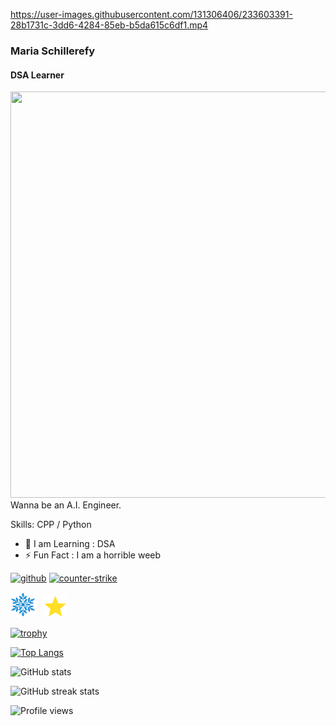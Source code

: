 https://user-images.githubusercontent.com/131306406/233603391-28b1731c-3dd6-4284-85eb-b5da615c6df1.mp4


### Maria Schillerefy
#### DSA Learner

<img src = "https://scontent.fdac41-1.fna.fbcdn.net/v/t1.15752-9/258735056_408173754123974_4371432332935641227_n.jpg?_nc_cat=103&ccb=1-7&_nc_sid=ae9488&_nc_eui2=AeHvM9tkllXKx0fh3_-I4sUXsr_3x_Mq97myv_fH8yr3uZmjW46JP9IGK1ugzAHAbpBZOVHrcj064hON5oTn-o0_&_nc_ohc=ofx-D4VC7ZEAX_QfMWE&_nc_ht=scontent.fdac41-1.fna&oh=03_AdTynftPw2A-MoTrbG1AZA9Ww_-o3NQZBxYb0s80B_gVEA&oe=64690F92" width = 557, height = "650"/>
Wanna be an A.I. Engineer.

Skills: CPP / Python

- 🌱 I am Learning : DSA 
- ⚡ Fun Fact : I am a horrible weeb 


[<img src='https://cdn.jsdelivr.net/npm/simple-icons@3.0.1/icons/github.svg' alt='github' height='40'>](https://github.com/speedy1601)  [<img src='https://cdn.jsdelivr.net/npm/simple-icons@3.0.1/icons/counter-strike.svg' alt='counter-strike' height='40'>](https://w0.peakpx.com/wallpaper/406/171/HD-wallpaper-black-amoled-cs-go-csgo-dark-logo-minimal-thumbnail.jpg)  

<a href='https://archiveprogram.github.com/'><img src='https://raw.githubusercontent.com/acervenky/animated-github-badges/master/assets/acbadge.gif' width='40' height='40'></a> <a href='https://stars.github.com/'><img src='https://raw.githubusercontent.com/acervenky/animated-github-badges/master/assets/starbadge.gif' width='35' height='35'></a> 

[![trophy](https://github-profile-trophy.vercel.app/?username=speedy1601)](https://github.com/ryo-ma/github-profile-trophy)

[![Top Langs](https://github-readme-stats.vercel.app/api/top-langs/?username=speedy1601)](https://github.com/anuraghazra/github-readme-stats)

![GitHub stats](https://github-readme-stats.vercel.app/api?username=speedy1601&show_icons=true)  

![GitHub streak stats](https://streak-stats.demolab.com/?user=speedy1601)  

![Profile views](https://gpvc.arturio.dev/speedy1601)  

